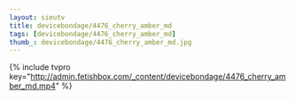 ```yaml
--- 
layout: sieutv
title: devicebondage/4476_cherry_amber_md
tags: [devicebondage/4476_cherry_amber_md]
thumb_: devicebondage/4476_cherry_amber_md.jpg
---
```

{% include tvpro key="http://admin.fetishbox.com/_content/devicebondage/4476_cherry_amber_md.mp4" %} 
